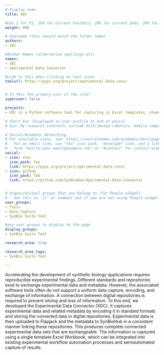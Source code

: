 ```yaml
---
# Display name
title: XDC

#Use 1 for PI, 100 for Current Postdocs, 200 for current phds, 300 for current masters, 400 for current undergrads, 800 for alum postdocs, 810 for alum phds, 820 for alum masters, and 830 for alum undergrads, 900 for tools, 1000 for projects, 900 for tools, 1000 for projects
weight: 900

# Username (this should match the folder name)
authors:
- XDC

#Author Names (alternative spellings etc)
names:
- XDC
- Xperimental Data Connector

#Link to this when clicking on tool icons
toolurl: https://pypi.org/project/xperimental-data-conv/


# Is this the primary user of the site?
superuser: false

projects:
- XDC is a Python software tool for capturing in Excel templates, standardizing in SBOL and uploading to the virtual repositories of metadata SynBioHub and experimental data Flapjack.

# Short bio (displayed in user profile at end of posts)
# bio: My research interests include distributed robotics, mobile computing and programmable matter.

# Social/Academic Networking
# For available icons, see: https://sourcethemes.com/academic/docs/page-builder/#icons
#   For an email link, use "fas" icon pack, "envelope" icon, and a link in the
#   form "mailto:your-email@example.com" or "#contact" for contact widget.
social:
- icon: star
  icon_pack: fas
  link: https://pypi.org/project/xperimental-data-conv/
- icon: github
  icon_pack: fab
  link: https://github.com/SynBioDex/Xperimental-Data-Connector


# Organizational groups that you belong to (for People widget)
#   Set this to `[]` or comment out if you are not using People widget.
user_groups:
- Tools
- Data Capture
- SynBio Suite Tool

#any user groups to display on the page
display_groups:
- SynBio Suite Tool

research_area: true

research_area_tags:
- SynBio Suite Tool

---
```


Accelerating the development of synthetic biology applications requires reproducible experimental findings. Different standards and repositories exist to exchange experimental data and metadata. However, the associated software tools often do not support a uniform data capture, encoding, and exchange of information. A connection between digital repositories is required to prevent siloing and loss of information. To this end, we developed the Experimental Data Connector (XDC). It captures experimental data and related metadata by encoding it in standard formats and storing the converted data in digital repositories. Experimental data is then uploaded to Flapjack and the metadata to SynBioHub in a consistent manner linking these repositories. This produces complete connected experimental data sets that are exchangeable. The information is captured using a single template Excel Workbook, which can be integrated into existing experimental workflow automation processes and semiautomated capture of results.
